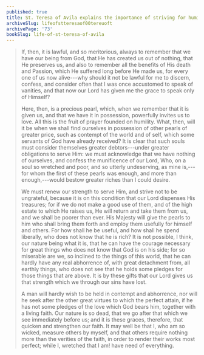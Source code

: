 ```yaml
---
published: true
title: St. Teresa of Avila explains the importance of striving for humility and to serve God in gratitude of His gifts
archiveSlug: lifeofstteresaof00tereuoft
archivePage: '73'
bookSlug: life-of-st-teresa-of-avila
---
```


> If, then, it is lawful, and so meritorious, always to remember that we have our being from God, that He has created us out of nothing, that He preserves us, and also to remember all the benefits of His death and Passion, which He suffered long before He made us, for every one of us now alive---why should it not be lawful for me to discern, confess, and consider often that I was once accustomed to speak of vanities, and that now our Lord has given me the grace to speak only of Himself?
>
> Here, then, is a precious pearl, which, when we remember that it is given us, and that we have it in possession, powerfully invites us to love. All this is the fruit of prayer founded on humility. What, then, will it be when we shall find ourselves in possession of other pearls of greater price, such as contempt of the world and of self, which some servants of God have already received? It is clear that such souls must consider themselves greater debtors---under greater obligations to serve Him: we must acknowledge that we have nothing of ourselves, and confess the munificence of our Lord, Who, on a soul so wretched and poor, and so utterly undeserving, as mine is,---for whom the first of these pearls was enough, and more than enough,---would bestow greater riches than I could desire.
>
> We must renew our strength to serve Him, and strive not to be ungrateful, because it is on this condition that our Lord dispenses His treasures; for if we do not make a good use of them, and of the high estate to which He raises us, He will return and take them from us, and we shall be poorer than ever. His Majesty will give the pearls to him who shall bring them forth and employ them usefully for himself and others. For how shall he be useful, and how shall he spend liberally, who does not know that he is rich? It is not possible, I think, our nature being what it is, that he can have the courage necessary for great things who does not know that God is on his side; for so miserable are we, so inclined to the things of this world, that he can hardly have any real abhorrence of, with great detachment from, all earthly things, who does not see that he holds some pledges for those things that are above. It is by these gifts that our Lord gives us that strength which we through our sins have lost.
>
> A man will hardly wish to be held in contempt and abhorrence, nor will he seek after the other great virtues to which the perfect attain, if he has not some pledges of the love which God bears him, together with a living faith. Our nature is so dead, that we go after that which we see immediately before us; and it is these graces, therefore, that quicken and strengthen our faith. It may well be that I, who am so wicked, measure others by myself, and that others require nothing more than the verities of the faith, in order to render their works most perfect; while I, wretched that I am! have need of everything.
